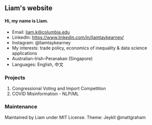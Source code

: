 ## Liam's website

#### Hi, my name is Liam.

- Email: [liam.k@columbia.edu](mailto:liam.k@columbia.edu)
- LinkedIn: https://www.linkedin.com/in/liamtaykearney/
- Instagram: @liamtaykearney
- My interests: trade policy, economics of inequality & data science applications
- Australian-Irish-Peranakan (Singapore)
- Languages: English, 中文

### Projects

1. Congressional Voting and Import Competition
2. COVID Misinformation - NLP/ML

### Maintenance

Maintained by Liam under MIT License. Theme: Jeykll @mattgraham


